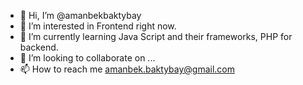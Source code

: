 - 👋 Hi, I’m @amanbekbaktybay
- 👀 I’m interested in Frontend right now.
- 🌱 I’m currently learning Java Script and their frameworks, PHP for backend.
- 💞️ I’m looking to collaborate on ...
- 📫 How to reach me amanbek.baktybay@gmail.com 

<!---
amanbekbaktybay/amanbekbaktybay is a ✨ special ✨ repository because its `README.md` (this file) appears on your GitHub profile.
You can click the Preview link to take a look at your changes.
--->

